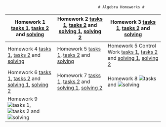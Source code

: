                                               # Algebra Homeworks #
| Homework 1 [tasks 1](https://user-images.githubusercontent.com/58429452/75029761-57f47200-54ab-11ea-8ce8-c0739b838327.png), [tasks 2](https://user-images.githubusercontent.com/58429452/75030167-39db4180-54ac-11ea-9136-a4b0a3aaa26e.png) and [solving](https://user-images.githubusercontent.com/58429452/75030007-e0731280-54ab-11ea-8b5c-88d04b7bb7d4.jpg) | Homework 2 [tasks 1](https://user-images.githubusercontent.com/58429452/75030201-495a8a80-54ac-11ea-9c59-b3726ffb9cbd.png), [tasks 2](https://user-images.githubusercontent.com/58429452/75030227-58413d00-54ac-11ea-9827-839f6198d668.png) and [solving 1](https://user-images.githubusercontent.com/58429452/75030270-6d1dd080-54ac-11ea-986b-2097e9368d14.jpg), [solving 2](https://user-images.githubusercontent.com/58429452/75031169-51b3c500-54ae-11ea-9cdd-8116f4845737.jpg) | Homework 3 [tasks 1](https://user-images.githubusercontent.com/58429452/75030470-ddc4ed00-54ac-11ea-9157-8ca6e745cafc.png), [tasks 2](https://user-images.githubusercontent.com/58429452/75030503-ed443600-54ac-11ea-86bf-0bdc82cb0e42.png) and [solving](https://user-images.githubusercontent.com/58429452/75030536-fa612500-54ac-11ea-86c6-ad64e7dbc5e7.jpg) |
|------------------|----------------|----------------|
| Homework 4 [tasks 1](https://user-images.githubusercontent.com/58429452/75030596-1e246b00-54ad-11ea-9676-e003072c2634.png), [tasks 2](https://user-images.githubusercontent.com/58429452/75030623-2ed4e100-54ad-11ea-8737-d5c7b7825747.png) and [solving](https://user-images.githubusercontent.com/58429452/75030651-3bf1d000-54ad-11ea-8c8d-291b0421cf2f.jpg) | Homework 5 [tasks 1](https://user-images.githubusercontent.com/58429452/75030692-55931780-54ad-11ea-8942-a9b86985e353.png), [tasks 2](https://user-images.githubusercontent.com/58429452/75030722-62177000-54ad-11ea-9bfa-7ad0231f3960.png) and [solving](https://user-images.githubusercontent.com/58429452/75030739-6e9bc880-54ad-11ea-9d06-da990f595148.jpg) | Homework 5 Control Work [tasks 1](https://user-images.githubusercontent.com/58429452/75554582-4c70f000-5a43-11ea-99c1-d17d74cba200.png), [tasks 2](https://user-images.githubusercontent.com/58429452/75554631-63174700-5a43-11ea-8b0a-baab83fd2146.png) and [solving 1](https://user-images.githubusercontent.com/58429452/75554804-b4bfd180-5a43-11ea-8b0c-e1d4c4e911a4.jpg), [solving 2](https://user-images.githubusercontent.com/58429452/75554829-c3a68400-5a43-11ea-8f6c-60a488125b99.jpg) |
| Homework 6 [tasks 1](https://user-images.githubusercontent.com/58429452/75030783-870be300-54ad-11ea-8d85-d9378a27aae3.png), [tasks 2](https://user-images.githubusercontent.com/58429452/75030811-9723c280-54ad-11ea-9bd0-40190e16e049.png) and [solving 1](https://user-images.githubusercontent.com/58429452/75030836-a60a7500-54ad-11ea-9875-4e0480a18796.jpg), [solving 2](https://user-images.githubusercontent.com/58429452/75030861-b6baeb00-54ad-11ea-9ada-208b24591aee.jpg) | Homework 7 [tasks 1](https://user-images.githubusercontent.com/58429452/75554899-e6389d00-5a43-11ea-8e7e-4ae4f68aa3c8.png), [tasks 2](https://user-images.githubusercontent.com/58429452/75554924-f3558c00-5a43-11ea-9f9e-26fd4fff4f2b.png) and [solving 1](https://user-images.githubusercontent.com/58429452/75554951-01a3a800-5a44-11ea-9841-52e61608cb0f.jpg), [solving 2](https://user-images.githubusercontent.com/58429452/75554980-0d8f6a00-5a44-11ea-9a86-47ef3647d667.jpg) | Homework 8 ![tasks](https://user-images.githubusercontent.com/58429452/79080047-62005780-7d1b-11ea-826f-70397ce59b38.png) and ![solving](https://user-images.githubusercontent.com/58429452/79080084-bc99b380-7d1b-11ea-8e1a-55876292267f.jpg) |
| Homework 9 ![tasks 1](https://user-images.githubusercontent.com/58429452/79080103-daffaf00-7d1b-11ea-8aba-201f6fcc7219.png), ![tasks 2](https://user-images.githubusercontent.com/58429452/79080112-e9e66180-7d1b-11ea-834b-92b2bc83448d.png) and ![solving](https://user-images.githubusercontent.com/58429452/79080130-f9fe4100-7d1b-11ea-9d52-7bda476db80b.jpg) |

